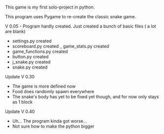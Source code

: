 This game is my first solo-project in python.

This program uses Pygame to re-create the classic snake game.

V 0.05 - Program hardly created. Just created a bunch of basic files ( a lot are blank)
- settings.py created
- scoreboard.py created
_ game_stats.py created
- game_functions.py created
- button.py created
- j_snake.py created
- snake.py created

Update V 0.30
- The game is more defined now
- Food does randomly spawn everywhere
- The snake's body has yet to be fixed yet though, and for now only stays as 1 block

Update V 0.40
- Uh... The program kinda got worse...
- Not sure how to make the python bigger